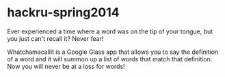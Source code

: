 hackru-spring2014
=================

Ever experienced a time where a word was on the tip of your tongue, but you just can't recall it? Never fear!

Whatchamacallit is a Google Glass app that allows you to say the definition of a word and it will summon up a list of words that match that definition. Now you will never be at a loss for words!
